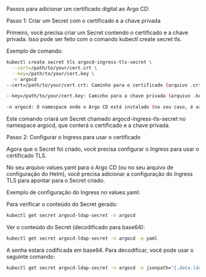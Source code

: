Passos para adicionar um certificado digital ao Argo CD:

Passo 1: Criar um Secret com o certificado e a chave privada

Primeiro, você precisa criar um Secret contendo o certificado e a chave privada. Isso pode ser feito com o comando kubectl create secret tls.

Exemplo de comando:
```bash
kubectl create secret tls argocd-ingress-tls-secret \
  --cert=/path/to/your/cert.crt \
  --key=/path/to/your/cert.key \
  -n argocd
--cert=/path/to/your/cert.crt: Caminho para o certificado (arquivo .crt).

--key=/path/to/your/cert.key: Caminho para a chave privada (arquivo .key).

-n argocd: O namespace onde o Argo CD está instalado (no seu caso, é argocd).
```

Este comando criará um Secret chamado argocd-ingress-tls-secret no namespace argocd, que conterá o certificado e a chave privada.

Passo 2: Configurar o Ingress para usar o certificado

Agora que o Secret foi criado, você precisa configurar o Ingress para usar o certificado TLS.

No seu arquivo values.yaml para o Argo CD (ou no seu arquivo de configuração do Helm), você precisa adicionar a configuração do Ingress TLS para apontar para o Secret criado.

Exemplo de configuração do Ingress no values.yaml:




Para verificar o conteúdo do Secret gerado:

```bash
kubectl get secret argocd-ldap-secret -n argocd
```

Ver o conteúdo do Secret (decodificado para base64):

```bash
kubectl get secret argocd-ldap-secret -n argocd -o yaml
```

A senha estará codificada em base64. Para decodificar, você pode usar o seguinte comando:

```bash
kubectl get secret argocd-ldap-secret -n argocd -o jsonpath="{.data.ldap\.bindPW}" | base64 --decode
```

